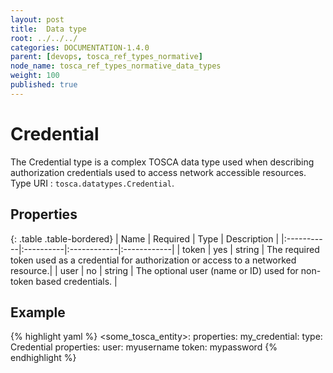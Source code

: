 ```yaml
---
layout: post
title:  Data type
root: ../../../
categories: DOCUMENTATION-1.4.0
parent: [devops, tosca_ref_types_normative]
node_name: tosca_ref_types_normative_data_types
weight: 100
published: true
---
```


# Credential

The Credential type is a complex TOSCA data type used when describing authorization credentials used to access network accessible resources.
Type URI : `tosca.datatypes.Credential`.

## Properties

{: .table .table-bordered}
| Name       | Required  | Type        | Description |
|:-----------|:----------|:------------|:------------|
| token      | yes       | string      | The required token used as a credential for authorization or access to a networked resource.|
| user       | no        | string      | The optional user (name or ID) used for non-token based credentials. |

## Example

{% highlight yaml %}
<some_tosca_entity>:
  properties:
    my_credential:
      type: Credential
        properties:
          user: myusername
          token: mypassword
{% endhighlight %}
